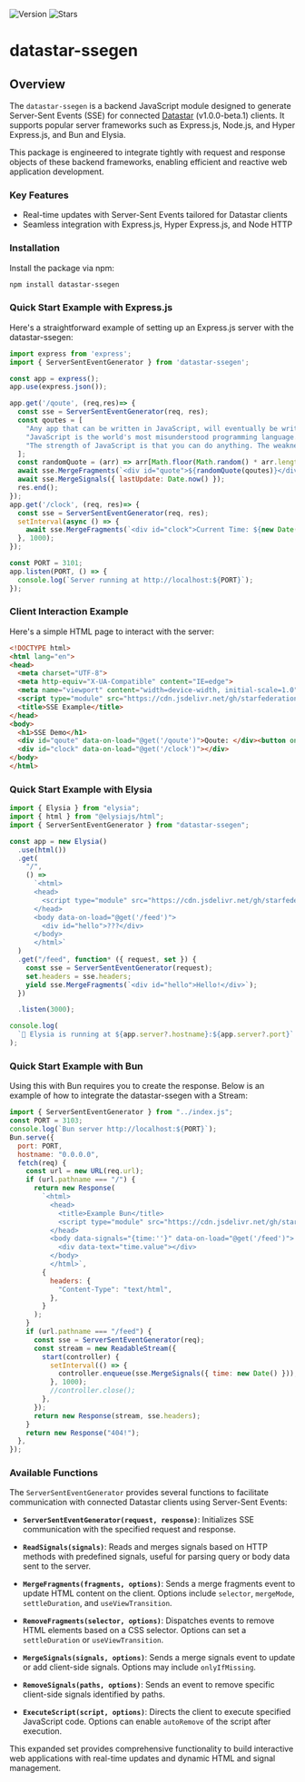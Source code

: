 ![Version](https://img.shields.io/github/package-json/v/jmcudd/datastar-ssegen?filename=package.json)
![Stars](https://img.shields.io/github/stars/jmcudd/datastar-ssegen?style=flat)

# datastar-ssegen

## Overview

The `datastar-ssegen` is a backend JavaScript module designed to generate Server-Sent Events (SSE) for connected [Datastar](https://data-star.dev/) (v1.0.0-beta.1) clients. It supports popular server frameworks such as Express.js, Node.js, and Hyper Express.js, and Bun and Elysia.

This package is engineered to integrate tightly with request and response objects of these backend frameworks, enabling efficient and reactive web application development.

### Key Features

- Real-time updates with Server-Sent Events tailored for Datastar clients
- Seamless integration with Express.js, Hyper Express.js, and Node HTTP

### Installation

Install the package via npm:

```bash
npm install datastar-ssegen
```

### Quick Start Example with Express.js

Here's a straightforward example of setting up an Express.js server with the datastar-ssegen:

```javascript
import express from 'express';
import { ServerSentEventGenerator } from 'datastar-ssegen';

const app = express();
app.use(express.json());

app.get('/qoute', (req,res)=> {
  const sse = ServerSentEventGenerator(req, res);
  const qoutes = [
    "Any app that can be written in JavaScript, will eventually be written in JavaScript. - Jeff Atwood",
    "JavaScript is the world's most misunderstood programming language. - Douglas Crockford",
    "The strength of JavaScript is that you can do anything. The weakness is that you will. - Reg Braithwaite",
  ];
  const randomQuote = (arr) => arr[Math.floor(Math.random() * arr.length)];
  await sse.MergeFragments(`<div id="quote">${randomQuote(qoutes)}</div>`);
  await sse.MergeSignals({ lastUpdate: Date.now() });
  res.end();
});
app.get('/clock', (req, res)=> {
  const sse = ServerSentEventGenerator(req, res);
  setInterval(async () => {
    await sse.MergeFragments(`<div id="clock">Current Time: ${new Date()}</div>`);
  }, 1000);
});

const PORT = 3101;
app.listen(PORT, () => {
  console.log(`Server running at http://localhost:${PORT}`);
});
```

### Client Interaction Example

Here's a simple HTML page to interact with the server:

```html
<!DOCTYPE html>
<html lang="en">
<head>
  <meta charset="UTF-8">
  <meta http-equiv="X-UA-Compatible" content="IE=edge">
  <meta name="viewport" content="width=device-width, initial-scale=1.0">
  <script type="module" src="https://cdn.jsdelivr.net/gh/starfederation/datastar@v1.0.0-beta.1/bundles/datastar.js"></script>
  <title>SSE Example</title>
</head>
<body>
  <h1>SSE Demo</h1>
  <div id="qoute" data-on-load="@get('/qoute')">Qoute: </div><button onclick="@get('/qoute')">Get New Qoute</button>
  <div id="clock" data-on-load="@get('/clock')"></div>
</body>
</html>
```


### Quick Start Example with Elysia

```javascript
import { Elysia } from "elysia";
import { html } from "@elysiajs/html";
import { ServerSentEventGenerator } from "datastar-ssegen";

const app = new Elysia()
  .use(html())
  .get(
    "/",
    () =>
      `<html>
      <head>
        <script type="module" src="https://cdn.jsdelivr.net/gh/starfederation/datastar@v1.0.0-beta.1/bundles/datastar.js"></script>
      </head>
      <body data-on-load="@get('/feed')">
        <div id="hello">???</div>
      </body>
      </html>`
  )
  .get("/feed", function* ({ request, set }) {
    const sse = ServerSentEventGenerator(request);
    set.headers = sse.headers;
    yield sse.MergeFragments(`<div id="hello">Hello!</div>`);
  })

  .listen(3000);

console.log(
  `🦊 Elysia is running at ${app.server?.hostname}:${app.server?.port}`
);
```

### Quick Start Example with Bun 

Using this with Bun requires you to create the response. Below is an example of how to integrate the datastar-ssegen with a Stream:

```javascript
import { ServerSentEventGenerator } from "../index.js";
const PORT = 3103;
console.log(`Bun server http://localhost:${PORT}`);
Bun.serve({
  port: PORT,
  hostname: "0.0.0.0",
  fetch(req) {
    const url = new URL(req.url);
    if (url.pathname === "/") {
      return new Response(
        `<html>
          <head>
            <title>Example Bun</title>
            <script type="module" src="https://cdn.jsdelivr.net/gh/starfederation/datastar@v1.0.0-beta.1/bundles/datastar.js"></script>
          </head>
          <body data-signals="{time:''}" data-on-load="@get('/feed')">
            <div data-text="time.value"></div>
          </body>
          </html>`,
        {
          headers: {
            "Content-Type": "text/html",
          },
        }
      );
    }
    if (url.pathname === "/feed") {
      const sse = ServerSentEventGenerator(req);
      const stream = new ReadableStream({
        start(controller) {
          setInterval(() => {
            controller.enqueue(sse.MergeSignals({ time: new Date() }));
          }, 1000);
          //controller.close();
        },
      });
      return new Response(stream, sse.headers);
    }
    return new Response("404!");
  },
});
```

### Available Functions

The `ServerSentEventGenerator` provides several functions to facilitate communication with connected Datastar clients using Server-Sent Events:

- **`ServerSentEventGenerator(request, response)`**: Initializes SSE communication with the specified request and response.

- **`ReadSignals(signals)`**: Reads and merges signals based on HTTP methods with predefined signals, useful for parsing query or body data sent to the server.

- **`MergeFragments(fragments, options)`**: Sends a merge fragments event to update HTML content on the client. Options include `selector`, `mergeMode`, `settleDuration`, and `useViewTransition`.

- **`RemoveFragments(selector, options)`**: Dispatches events to remove HTML elements based on a CSS selector. Options can set a `settleDuration` or `useViewTransition`.

- **`MergeSignals(signals, options)`**: Sends a merge signals event to update or add client-side signals. Options may include `onlyIfMissing`.

- **`RemoveSignals(paths, options)`**: Sends an event to remove specific client-side signals identified by paths.

- **`ExecuteScript(script, options)`**: Directs the client to execute specified JavaScript code. Options can enable `autoRemove` of the script after execution.

This expanded set provides comprehensive functionality to build interactive web applications with real-time updates and dynamic HTML and signal management.
